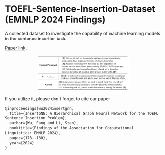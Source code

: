 # TOEFL-Sentence-Insertion-Dataset (EMNLP 2024 Findings)

A collected dataset to investigate the capability of machine learning models in the sentence insertion task. 

 [Paper link](https://aclanthology.org/2024.findings-emnlp.9/). 

<p align="center">
  <img src="sample.png" alt="Sample Image" width="300"/>
</p>

If you utilize it, please don't forget to cite our paper. 
```
@inproceedings{wu2024insertgnn,
  title={InsertGNN: A Hierarchical Graph Neural Network for the TOEFL Sentence Insertion Problem},
  author={Wu, Fang and Li, Stan},
  booktitle={Findings of the Association for Computational Linguistics: EMNLP 2024},
  pages={173--180},
  year={2024}
}
```
